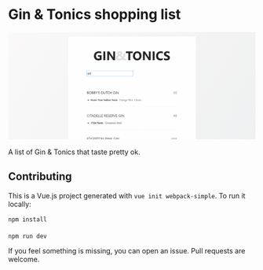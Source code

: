 Gin & Tonics shopping list
==========================

<img src=".github/screenshot.png" />


A list of Gin & Tonics that taste pretty ok.


## Contributing

This is a Vue.js project generated with `vue init webpack-simple`. To run it locally:

``` bash
npm install

npm run dev
```

If you feel something is missing, you can open an issue. Pull requests are welcome.
